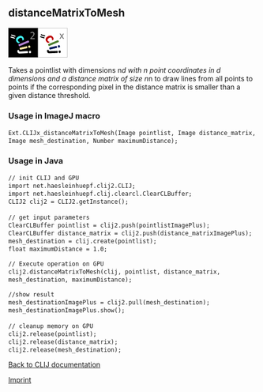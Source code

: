 ## distanceMatrixToMesh
![Image](images/mini_clij2_logo.png)![Image](images/mini_clijx_logo.png)

Takes a pointlist with dimensions n*d with n point coordinates in d dimensions and a distance matrix of size n*n to draw lines from all points to points if the corresponding pixel in the distance matrix is smaller than a given distance threshold.

### Usage in ImageJ macro
```
Ext.CLIJx_distanceMatrixToMesh(Image pointlist, Image distance_matrix, Image mesh_destination, Number maximumDistance);
```


### Usage in Java
```
// init CLIJ and GPU
import net.haesleinhuepf.clij2.CLIJ;
import net.haesleinhuepf.clij.clearcl.ClearCLBuffer;
CLIJ2 clij2 = CLIJ2.getInstance();

// get input parameters
ClearCLBuffer pointlist = clij2.push(pointlistImagePlus);
ClearCLBuffer distance_matrix = clij2.push(distance_matrixImagePlus);
mesh_destination = clij.create(pointlist);
float maximumDistance = 1.0;
```

```
// Execute operation on GPU
clij2.distanceMatrixToMesh(clij, pointlist, distance_matrix, mesh_destination, maximumDistance);
```

```
//show result
mesh_destinationImagePlus = clij2.pull(mesh_destination);
mesh_destinationImagePlus.show();

// cleanup memory on GPU
clij2.release(pointlist);
clij2.release(distance_matrix);
clij2.release(mesh_destination);
```


[Back to CLIJ documentation](https://clij.github.io/)

[Imprint](https://clij.github.io/imprint)

